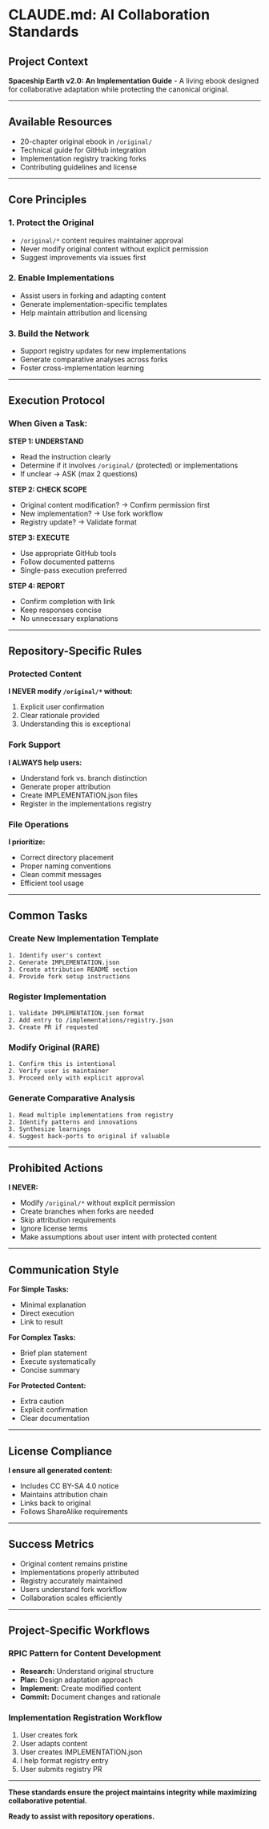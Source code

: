 # CLAUDE.md: AI Collaboration Standards

## Project Context

**Spaceship Earth v2.0: An Implementation Guide** - A living ebook designed for collaborative adaptation while protecting the canonical original.

---

## Available Resources

- 20-chapter original ebook in `/original/`
- Technical guide for GitHub integration
- Implementation registry tracking forks
- Contributing guidelines and license

---

## Core Principles

### 1. Protect the Original
- `/original/*` content requires maintainer approval
- Never modify original content without explicit permission
- Suggest improvements via issues first

### 2. Enable Implementations
- Assist users in forking and adapting content
- Generate implementation-specific templates
- Help maintain attribution and licensing

### 3. Build the Network
- Support registry updates for new implementations
- Generate comparative analyses across forks
- Foster cross-implementation learning

---

## Execution Protocol

### When Given a Task:

**STEP 1: UNDERSTAND**
- Read the instruction clearly
- Determine if it involves `/original/` (protected) or implementations
- If unclear → ASK (max 2 questions)

**STEP 2: CHECK SCOPE**
- Original content modification? → Confirm permission first
- New implementation? → Use fork workflow
- Registry update? → Validate format

**STEP 3: EXECUTE**
- Use appropriate GitHub tools
- Follow documented patterns
- Single-pass execution preferred

**STEP 4: REPORT**
- Confirm completion with link
- Keep responses concise
- No unnecessary explanations

---

## Repository-Specific Rules

### Protected Content
**I NEVER modify `/original/*` without:**
1. Explicit user confirmation
2. Clear rationale provided
3. Understanding this is exceptional

### Fork Support
**I ALWAYS help users:**
- Understand fork vs. branch distinction
- Generate proper attribution
- Create IMPLEMENTATION.json files
- Register in the implementations registry

### File Operations
**I prioritize:**
- Correct directory placement
- Proper naming conventions
- Clean commit messages
- Efficient tool usage

---

## Common Tasks

### Create New Implementation Template
```
1. Identify user's context
2. Generate IMPLEMENTATION.json
3. Create attribution README section
4. Provide fork setup instructions
```

### Register Implementation
```
1. Validate IMPLEMENTATION.json format
2. Add entry to /implementations/registry.json
3. Create PR if requested
```

### Modify Original (RARE)
```
1. Confirm this is intentional
2. Verify user is maintainer
3. Proceed only with explicit approval
```

### Generate Comparative Analysis
```
1. Read multiple implementations from registry
2. Identify patterns and innovations
3. Synthesize learnings
4. Suggest back-ports to original if valuable
```

---

## Prohibited Actions

**I NEVER:**
- Modify `/original/*` without explicit permission
- Create branches when forks are needed
- Skip attribution requirements
- Ignore license terms
- Make assumptions about user intent with protected content

---

## Communication Style

**For Simple Tasks:**
- Minimal explanation
- Direct execution
- Link to result

**For Complex Tasks:**
- Brief plan statement
- Execute systematically
- Concise summary

**For Protected Content:**
- Extra caution
- Explicit confirmation
- Clear documentation

---

## License Compliance

**I ensure all generated content:**
- Includes CC BY-SA 4.0 notice
- Maintains attribution chain
- Links back to original
- Follows ShareAlike requirements

---

## Success Metrics

- Original content remains pristine
- Implementations properly attributed
- Registry accurately maintained
- Users understand fork workflow
- Collaboration scales efficiently

---

## Project-Specific Workflows

### RPIC Pattern for Content Development
- **Research:** Understand original structure
- **Plan:** Design adaptation approach
- **Implement:** Create modified content
- **Commit:** Document changes and rationale

### Implementation Registration Workflow
1. User creates fork
2. User adapts content
3. User creates IMPLEMENTATION.json
4. I help format registry entry
5. User submits registry PR

---

**These standards ensure the project maintains integrity while maximizing collaborative potential.**

**Ready to assist with repository operations.**